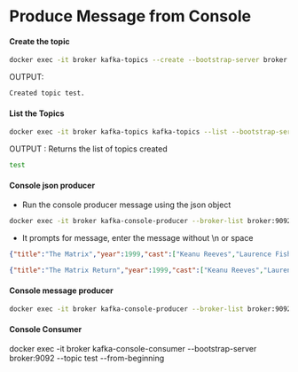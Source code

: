 # Produce Message from Console

#### Create the topic

```bash
docker exec -it broker kafka-topics --create --bootstrap-server broker:9092 --replication-factor 1 --partitions 1 --topic test
```

OUTPUT: 
```bash
Created topic test.
```
#### List the Topics
```bash
docker exec -it broker kafka-topics kafka-topics --list --bootstrap-server broker:9092
```

OUTPUT : Returns the list of topics created
```bash
test
```
#### Console json producer 
- Run the console producer message using the json object

```bash
docker exec -it broker kafka-console-producer --broker-list broker:9092 --topic test 
```
- It prompts for message, enter the message without \n or space

```json
{"title":"The Matrix","year":1999,"cast":["Keanu Reeves","Laurence Fishburne","Carrie-Anne Moss","Hugo Weaving","Joe Pantoliano"],"genres":["Science Fiction"]}

{"title":"The Matrix Return","year":1999,"cast":["Keanu Reeves","Laurence Fishburne","Carrie-Anne Moss","Hugo Weaving","Joe Pantoliano"],"genres":["Science Fiction"]}
```
#### Console message producer

```bash
docker exec -it broker kafka-console-producer --broker-list broker:9092 --topic test
```

#### Console Consumer

docker exec -it broker  kafka-console-consumer --bootstrap-server broker:9092 --topic test --from-beginning
